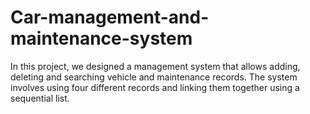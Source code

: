 # Car-management-and-maintenance-system
In this project, we designed a management system that allows adding, deleting and searching vehicle and maintenance records. The system involves using four different records and linking them together using a sequential list.
